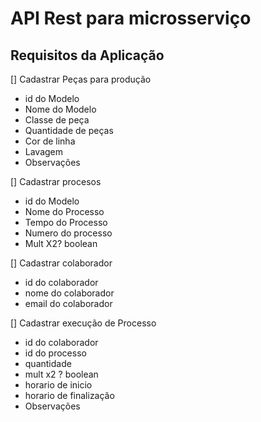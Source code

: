 # API Rest para microsserviço 

## Requisitos da Aplicação
[] Cadastrar Peças para produção
- id do Modelo
- Nome do Modelo
- Classe de peça
- Quantidade de peças
- Cor de linha
- Lavagem
- Observações

[] Cadastrar procesos
- id do Modelo
- Nome do Processo
- Tempo do Processo
- Numero do processo
- Mult X2? boolean

[] Cadastrar colaborador
- id do colaborador
- nome do colaborador
- email do colaborador

[] Cadastrar execução de Processo
- id do colaborador
- id do processo
- quantidade 
- mult x2 ? boolean
- horario de inicio
- horario de finalização
- Observações